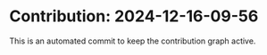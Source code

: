 # Contribution: 2024-12-16-09-56
This is an automated commit to keep the contribution graph active.
